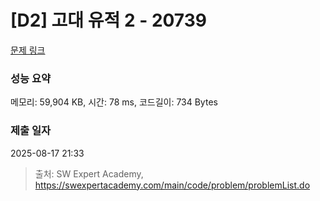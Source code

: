 # [D2] 고대 유적 2 - 20739 

[문제 링크](https://swexpertacademy.com/main/code/problem/problemDetail.do?contestProbId=AY68qFmKHTIDFARw) 

### 성능 요약

메모리: 59,904 KB, 시간: 78 ms, 코드길이: 734 Bytes

### 제출 일자

2025-08-17 21:33



> 출처: SW Expert Academy, https://swexpertacademy.com/main/code/problem/problemList.do